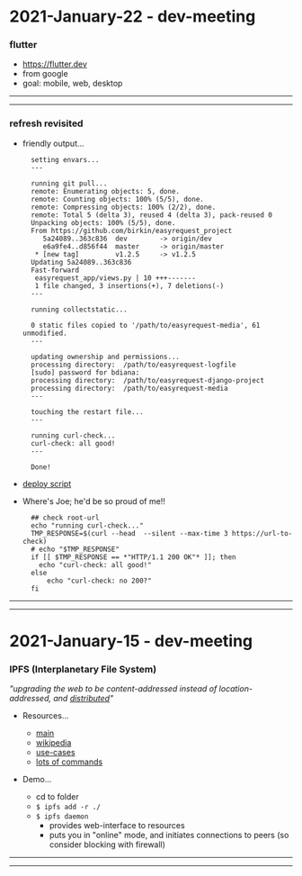 2021-January-22 - dev-meeting
=============================

### flutter

- <https://flutter.dev>
- from google
- goal: mobile, web, desktop

---

---


### refresh revisited

- friendly output...

        setting envars...
        ---

        running git pull...
        remote: Enumerating objects: 5, done.
        remote: Counting objects: 100% (5/5), done.
        remote: Compressing objects: 100% (2/2), done.
        remote: Total 5 (delta 3), reused 4 (delta 3), pack-reused 0
        Unpacking objects: 100% (5/5), done.
        From https://github.com/birkin/easyrequest_project
           5a24089..363c836  dev        -> origin/dev
           e6a9fe4..d856f44  master     -> origin/master
         * [new tag]         v1.2.5     -> v1.2.5
        Updating 5a24089..363c836
        Fast-forward
         easyrequest_app/views.py | 10 +++-------
         1 file changed, 3 insertions(+), 7 deletions(-)
        ---

        running collectstatic...

        0 static files copied to '/path/to/easyrequest-media', 61 unmodified.
        ---

        updating ownership and permissions...
        processing directory:  /path/to/easyrequest-logfile
        [sudo] password for bdiana:
        processing directory:  /path/to/easyrequest-django-project
        processing directory:  /path/to/easyrequest-media
        ---

        touching the restart file...
        ---

        running curl-check...
        curl-check: all good!
        ---

        Done!

- [deploy script](https://gist.github.com/birkin/f7b62ca1033f2fb9930fcbd70678d6e9)

- Where's Joe; he'd be so proud of me!!

        ## check root-url
        echo "running curl-check..."
        TMP_RESPONSE=$(curl --head  --silent --max-time 3 https://url-to-check)
        # echo "$TMP_RESPONSE"
        if [[ $TMP_RESPONSE == *"HTTP/1.1 200 OK"* ]]; then
          echo "curl-check: all good!"
        else
            echo "curl-check: no 200?"
        fi



---

---


2021-January-15 - dev-meeting
=============================


### IPFS (Interplanetary File System)

_"upgrading the web to be content-addressed instead of location-addressed, and [distributed](https://miro.medium.com/max/1200/1*nnpzTe1hx74WKICL3Gj34A.jpeg)"_

- Resources...
    - [main](https://ipfs.io)
    - [wikipedia](https://en.wikipedia.org/wiki/InterPlanetary_File_System)
    - [use-cases](https://docs.ipfs.io/concepts/usage-ideas-examples/)
    - [lots of commands](https://docs.ipfs.io/reference/cli/#ipfs)

- Demo...
    - cd to folder
    - `$ ipfs add -r ./`
    - `$ ipfs daemon`
        - provides web-interface to resources
        - puts you in "online" mode, and initiates connections to peers (so consider blocking with firewall)

---

---
